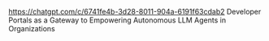 https://chatgpt.com/c/6741fe4b-3d28-8011-904a-6191f63cdab2
Developer Portals as a Gateway to Empowering Autonomous LLM Agents in Organizations
